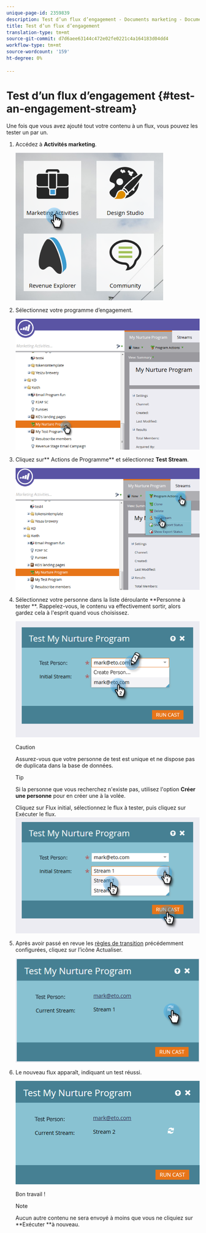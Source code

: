 ```yaml
---
unique-page-id: 2359839
description: Test d’un flux d’engagement - Documents marketing - Documentation du produit
title: Test d’un flux d’engagement
translation-type: tm+mt
source-git-commit: d7d6aee63144c472e02fe0221c4a164183d04dd4
workflow-type: tm+mt
source-wordcount: '159'
ht-degree: 0%

---
```



# Test d’un flux d’engagement {#test-an-engagement-stream}

Une fois que vous avez ajouté tout votre contenu à un flux, vous pouvez les tester un par un.

1. Accédez à **Activités marketing**.

   ![](assets/one.png)

1. Sélectionnez votre programme d’engagement.

   ![](assets/two.png)

1. Cliquez sur** Actions de Programme** et sélectionnez **Test Stream**.

   ![](assets/three.png)

1. Sélectionnez votre personne dans la liste déroulante **Personne à tester **. Rappelez-vous, le contenu va effectivement sortir, alors gardez cela à l&#39;esprit quand vous choisissez.

   ![](assets/four-rubix.png)

   >[!CAUTION]
   >
   >Assurez-vous que votre personne de test est unique et ne dispose pas de duplicata dans la base de données.

   >[!TIP]
   >
   >Si la personne que vous recherchez n&#39;existe pas, utilisez l&#39;option **Créer une personne** pour en créer une à la volée.

   Cliquez sur Flux initial, sélectionnez le flux à tester, puis cliquez sur Exécuter le flux.
   ![](assets/five-rubiks.png)

1. Après avoir passé en revue les [règles de transition](transition-people-between-engagement-streams.md) précédemment configurées, cliquez sur l’icône Actualiser.

   ![](assets/six-rubiks.png)

1. Le nouveau flux apparaît, indiquant un test réussi.

   ![](assets/seven-rubiks.png)

   Bon travail !

   >[!NOTE]
   >
   >Aucun autre contenu ne sera envoyé à moins que vous ne cliquiez sur **Exécuter **à nouveau.

